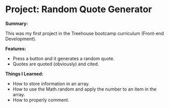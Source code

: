 <h1>Project: Random Quote Generator</h1>

<strong>Summary:</strong>

This was my first project in the Treehouse bootcamp curriculum (Front-end Development).

<strong>Features:</strong>

- Press a button and it generates a random quote.
- Quotes are quoted (obviously) and cited.


<strong>Things I Learned:</strong>

- How to store information in an array.
- How to use the Math.random and apply the number to an item in the array.
- How to properly comment.
